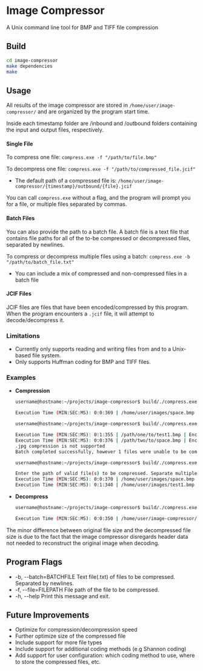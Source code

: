 # Image Compressor
A Unix command line tool for BMP and TIFF file compression

## Build
```bash
cd image-compressor
make dependencies
make
```
## Usage

All results of the image compressor are stored in `/home/user/image-compressor/` and are organized by the program start time.

Inside each timestamp folder are /inbound and /outbound folders containing the input and output files, respectively.

#### Single File
To compress one file: `compress.exe -f "/path/to/file.bmp"`
  
To decompress one file: `compress.exe -f "/path/to/compressed_file.jcif"`
  * The default path of a compressed file is: `/home/user/image-compressor/{timestamp}/outbound/{file}.jcif`

You can call `compress.exe` without a flag, and the program will prompt you for a file, or multiple files separated by commas.

#### Batch Files
You can also provide the path to a batch file. A batch file is a text file that contains file paths for all of the to-be compressed or decompressed files, separated by newlines.

To compress or decompress multiple files using a batch: `compress.exe -b "/path/to/batch_file.txt"` 
  * You can include a mix of compressed and non-compressed files in a batch file

#### JCIF Files
JCIF files are files that have been encoded/compressed by this program. When the program encounters a `.jcif` file, it will attempt to decode/decompress it.

### Limitations 
* Currently only supports reading and writing files from and to a Unix-based file system.
* Only supports Huffman coding for BMP and TIFF files.

### Examples

* **Compression**
  ```bash
  username@hostname:~/projects/image-compressor$ build/./compress.exe -file=./images/space.bmp

  Execution Time (MIN:SEC:MS): 0:0:369 | /home/user/images/space.bmp | Encoded | Initial File Size (Byes): 720662 | New File Size (Bytes): 659363 |
  ```

  ```bash
  username@hostname:~/projects/image-compressor$ build/./compress.exe -b=./images/batches/batch.txt

  Execution Time (MIN:SEC:MS): 0:1:355 | /path/one/to/test1.bmp | Encoded | Initial File Size (Byes): 3686538 | New File Size (Bytes): 2561737 | 
  Execution Time (MIN:SEC:MS): 0:0:376 | /path/two/to/space.bmp | Encoded | Initial File Size (Byes): 720662  | New File Size (Bytes): 659363  | 
  .jpg compression is not supported
  Batch completed successfully, however 1 files were unable to be compressed
  ```

  ```bash
  username@hostname:~/projects/image-compressor$ build/./compress.exe
  
  Enter the path of valid file(s) to be compressed. Separate multiple files by a comma (,): ./images/space.bmp, ./images/test1.bmp
  Execution Time (MIN:SEC:MS): 0:0:370 | /home/user/images/space.bmp | Encoded | Initial File Size (Byes): 720662  | New File Size (Bytes): 659363  | 
  Execution Time (MIN:SEC:MS): 0:1:340 | /home/user/images/test1.bmp | Encoded | Initial File Size (Byes): 3686538 | New File Size (Bytes): 2561737 |
  ```
  
* **Decompress**
  ```bash
  username@hostname:~/projects/image-compressor$ build/./compress.exe -file=home/user/image-compressor/2022-4-14T15:13:41/outbound/space.jcif

  Execution Time (MIN:SEC:MS): 0:0:350 | /home/user/image-compressor/2022-4-14T15:13:41/outbound/space.jcif | Decoded | Initial File Size (Byes): 659363 | New File Size (Bytes): 720054 | 
  ```

The minor difference between original file size and the decompressed file size is due to the fact that the image compressor disregards header data not needed to reconstruct the original image when decoding. 

## Program Flags
* -b, --batch=BATCHFILE                Text file(.txt) of files to be compressed. Separated by newlines.
* -f, --file=FILEPATH                  File path of the file to be compressed.
* -h, --help                           Print this message and exit.

## Future Improvements
* Optimize for compression/decompression speed
* Further optimize size of the compressed file 
* Include support for more file types
* Include support for additional coding methods (e.g Shannon coding)
* Add support for user configuration: which coding method to use, where to store the compressed files, etc.
